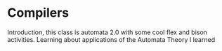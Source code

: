 # Compilers

Introduction, this class is automata 2.0 with some cool flex and bison
activities. Learning about applications of the Automata Theory I learned
